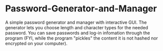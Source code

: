 # Password-Generator-and-Manager

A simple password generator and manager with interactive GUI.
The generator lets you choose length and character types for the needed password.
You can save passwords and log-in infomation through the program (FYI, while the program "pickles" the content it is not hashed nor encrypted on your computer).
